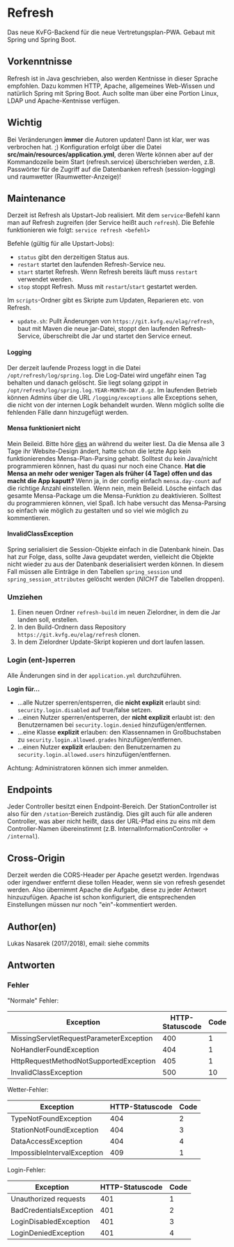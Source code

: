 # Refresh

Das neue KvFG-Backend für die neue Vertretungsplan-PWA.
Gebaut mit Spring und Spring Boot.

## Vorkenntnisse

Refresh ist in Java geschrieben, also werden Kentnisse in dieser Sprache empfohlen. Dazu kommen HTTP, Apache, allgemeines Web-Wissen
und natürlich Spring mit Spring Boot. Auch sollte man über eine Portion Linux, LDAP und Apache-Kentnisse verfügen.

## Wichtig

Bei Veränderungen **immer** die Autoren updaten! Dann ist klar, wer was verbrochen hat. ;)
Konfiguration erfolgt über die Datei **src/main/resources/application.yml**,
deren Werte können aber auf der Kommandozeile beim Start (refresh.service) überschrieben werden,
z.B. Passwörter für de Zugriff auf die Datenbanken refresh (session-logging) und raumwetter (Raumwetter-Anzeige)!

## Maintenance

Derzeit ist Refresh als Upstart-Job realisiert. Mit dem ``service``-Befehl kann man auf Refresh zugreifen
(der Service heißt auch ``refresh``). Die Befehle funktionieren wie folgt: ``service refresh <befehl>``

Befehle (gültig für alle Upstart-Jobs):
* ``status`` gibt den derzeitigen Status aus.
* ``restart`` startet den laufenden Refresh-Service neu.
* ``start`` startet Refresh. Wenn Refresh bereits läuft muss ``restart`` verwendet werden.
* ``stop`` stoppt Refresh. Muss mit ``restart``/``start`` gestartet werden.


Im ``scripts``-Ordner gibt es Skripte zum Updaten, Reparieren etc. von Refresh.
* ``update.sh``: Pullt Änderungen von ``https://git.kvfg.eu/elag/refresh``, baut mit Maven die neue jar-Datei,
stoppt den laufenden Refresh-Service, überschreibt die Jar und startet den Service erneut.

#### Logging

Der derzeit laufende Prozess loggt in die Datei ``/opt/refresh/log/spring.log``. Die Log-Datei wird
ungefähr einen Tag behalten und danach gelöscht.
Sie liegt solang gzippt in ``/opt/refresh/log/spring.log.YEAR-MONTH-DAY.0.gz``.
Im laufenden Betrieb können Admins über die URL ``/logging/exceptions`` alle Exceptions sehen, die nicht
von der internen Logik behandelt wurden. Wenn möglich sollte die fehlenden Fälle dann hinzugefügt werden.

#### Mensa funktioniert nicht

Mein Beileid. Bitte höre [dies](https://www.youtube.com/watch?v=4Js-XbNj6Tk) an während du weiter liest.
Da die Mensa alle 3 Tage ihr Website-Design ändert,
hatte schon die letzte App kein funktionierendes Mensa-Plan-Parsing gehabt.
Solltest du kein Java/nicht programmieren können, hast du quasi nur noch eine Chance.
**Hat die Mensa an mehr oder weniger Tagen als früher (4 Tage) offen und das macht die App kaputt?**
Wenn ja, in der config einfach ``mensa.day-count`` auf die richtige Anzahl einstellen.
Wenn nein, mein Beileid. Lösche einfach das gesamte Mensa-Package um die Mensa-Funktion zu deaktivieren.
Solltest du programmieren können, viel Spaß. Ich habe versucht das Mensa-Parsing so einfach wie möglich
zu gestalten und so viel wie möglich zu kommentieren.

#### InvalidClassException

Spring serialisiert die Session-Objekte einfach in die Datenbank hinein. Das hat zur Folge, dass,
sollte Java geupdatet werden, vielleicht die Objekte nicht wieder zu aus der Datenbank deserialisiert
werden können. In diesem Fall müssen alle Einträge in den Tabellen ``spring_session`` und ``spring_session_attributes``
gelöscht werden (*NICHT* die Tabellen droppen).

### Umziehen

1. Einen neuen Ordner ``refresh-build`` im neuen Zielordner, in dem die Jar landen soll, erstellen.
2. In den Build-Ordnern dass Repository ``https://git.kvfg.eu/elag/refresh`` clonen.
3. In dem Zielordner Update-Skript kopieren und dort laufen lassen.


### Login (ent-)sperren

Alle Änderungen sind in der ``application.yml`` durchzuführen.

**Login für...**
* ...alle Nutzer sperren/entsperren, die **nicht explizit** erlaubt sind:
``security.login.disabled`` auf true/false setzen.
* ...einen Nutzer sperren/entsperren, der **nicht explizit** erlaubt ist:
den Benutzernamen bei ``security.login.denied`` hinzufügen/entfernen.
* ...eine Klasse **explizit** erlauben: den Klassennamen in
Großbuchstaben zu ```security.login.allowed.grades``` hinzufügen/entfernen.
* ...einen Nutzer **explizit** erlauben: den Benutzernamen zu
``security.login.allowed.users`` hinzufügen/entfernen.

Achtung: Administratoren können sich immer anmelden.

## Endpoints

Jeder Controller besitzt einen Endpoint-Bereich. Der StationController ist also für den ``/station``-Bereich zuständig.
Dies gilt auch für alle anderen Controller, was aber nicht heißt, dass der URL-Pfad eins zu eins mit dem Controller-Namen übereinstimmt
(z.B. InternalInformationController -> ``/internal``).

## Cross-Origin

Derzeit werden die CORS-Header per Apache gesetzt werden. Irgendwas oder irgendwer entfernt diese tollen Header, wenn sie von refresh gesendet werden.
Also übernimmt Apache die Aufgabe, diese zu jeder Antwort hinzuzufügen.
Apache ist schon konfiguriert, die entsprechenden Einstellungen müssen nur noch "ein"-kommentiert werden.

## Author(en)
Lukas Nasarek (2017/2018), email: siehe commits

## Antworten

### Fehler

"Normale" Fehler: 


| Exception | HTTP-Statuscode | Code |
|---|---|---|
| MissingServletRequestParameterException | 400 | 1 |
| NoHandlerFoundException | 404 | 1 |
| HttpRequestMethodNotSupportedException | 405 | 1 |
| InvalidClassException | 500 | 10 |

Wetter-Fehler: 


| Exception | HTTP-Statuscode | Code |
|---|---|---|
| TypeNotFoundException | 404 | 2 |
| StationNotFoundException | 404 | 3 |
| DataAccessException | 404 | 4 |
| ImpossibleIntervalException | 409 | 1 |


Login-Fehler:


| Exception | HTTP-Statuscode | Code |
|---|---|---|
| Unauthorized requests | 401 | 1 |
| BadCredentialsException | 401 | 2 |
| LoginDisabledException | 401 | 3 |
| LoginDeniedException | 401 | 4 |
